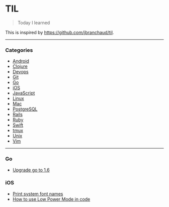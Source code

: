 # TIL
> Today I learned

This is inspired by https://github.com/jbranchaud/til.

---

### Categories

* [Android](#android)
* [Clojure](#clojure)
* [Devops](#devops)
* [Git](#git)
* [Go](#go)
* [iOS](#ios)
* [JavaScript](#javascript)
* [Linux](#linux)
* [Mac](#mac)
* [PostgreSQL](#postgresql)
* [Rails](#rails)
* [Ruby](#ruby)
* [Swift](#Swift)
* [tmux](#tmux)
* [Unix](#unix)
* [Vim](#vim)

---

### Go

- [Upgrade go to 1.6](Go/Upgrade-go-to-1.6.md)


### iOS

- [Print system font names](iOS/print-system-font-names.md)
- [How to use Low Power Mode in code](iOS/How-to-use-Low-Power-Mode-in-code.md)

